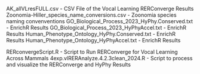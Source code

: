 AK_allVLresFULL.csv - CSV File of the Vocal Learning RERConverge Results
Zoonomia-Hiller_species_name_conversions.csv - Zoonomia species naming convenventions
GO_Biological_Process_2023_HyPhy.Conserved.txt - EnrichR Results
GO_Biological_Process_2023_HyPhyAccel.txt - EnrichR Results
Human_Phenotype_Ontology_HyPhy.Conserved.txt - EnrichR Results
Human_Phenotype_Ontology_HyPhyAccel.txt - EnrichR Results

RERconvergeScript.R - Script to Run RERConverge for Vocal Learning Across Mammals
4exp.vlRERAnalyze.4.2.3clean_2024.R - Script to process and visualize the RERConverge and HyPhy Results
